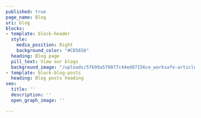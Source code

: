 ```yaml
---
published: true
page_name: Blog
uri: blog
blocks:
- template: block-header
  style:
    media_position: Right
    background_color: "#CD5656"
  heading: Blog page
  pill_text: View our blogs
  background_image: "/uploads/5f699a579077c44ed07156ce_worksafe-article-hero-small.jpg"
- template: block-blog-posts
  heading: Blog posts heading
seo:
  title: ''
  description: ''
  open_graph_image: ''

---
```

